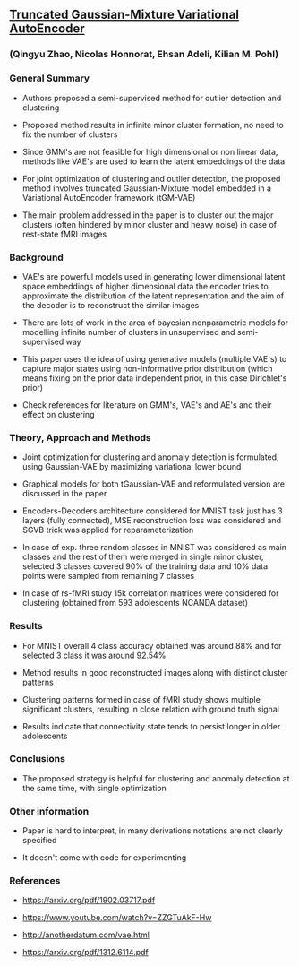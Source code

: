 ## [Truncated Gaussian-Mixture Variational AutoEncoder](https://arxiv.org/pdf/1902.03717.pdf)

### (Qingyu Zhao, Nicolas Honnorat, Ehsan Adeli, Kilian M. Pohl)


### General Summary

+ Authors proposed a semi-supervised method for outlier detection and clustering

+ Proposed method results in infinite minor cluster formation, no need to fix the number of clusters

+ Since GMM's are not feasible for high dimensional or non linear data, methods like VAE's are used to learn the latent embeddings of the data

+ For joint optimization of clustering and outlier detection, the proposed method involves truncated Gaussian-Mixture model embedded in a Variational AutoEncoder framework (tGM-VAE)

+ The main problem addressed in the paper is to cluster out the major clusters (often hindered by minor cluster and heavy noise) in case of rest-state fMRI images


### Background


+ VAE's are powerful models used in generating lower dimensional latent space embeddings of higher dimensional data the encoder tries to approximate the distribution of the latent representation and the aim of the decoder is to reconstruct the similar images

+ There are lots of work in the area of bayesian nonparametric models for modelling infinite number of clusters in unsupervised and semi-supervised way

+ This paper uses the idea of using generative models (multiple VAE's) to capture major states using non-informative prior distribution (which means fixing on the prior data independent prior, in this case Dirichlet's prior)

+ Check references for literature on GMM's, VAE's and AE's and their effect on clustering


### Theory, Approach and Methods

+ Joint optimization for clustering and anomaly detection is formulated, using Gaussian-VAE by maximizing variational lower bound

+ Graphical models for both tGaussian-VAE and reformulated version are discussed in the paper

+ Encoders-Decoders architecture considered for MNIST task just has 3 layers (fully connected), MSE reconstruction loss was considered and SGVB trick was applied for reparameterization

+ In case of exp. three random classes in MNIST was considered as main classes and the rest of them were merged in single minor cluster, selected 3 classes covered 90% of the training data and 10% data points were sampled from remaining 7 classes

+ In case of rs-fMRI study 15k correlation matrices were considered for clustering (obtained from 593 adolescents NCANDA dataset)


### Results

+ For MNIST overall 4 class accuracy obtained was around 88% and for selected 3 class it was around 92.54%

+ Method results in good reconstructed images along with distinct cluster patterns

+ Clustering patterns formed in case of fMRI study shows multiple significant clusters, resulting in close relation with ground truth signal

+ Results indicate that connectivity state tends to persist longer in older adolescents


### Conclusions

+ The proposed strategy is helpful for clustering and anomaly detection at the same time, with single optimization


### Other information

+ Paper is hard to interpret, in many derivations notations are not clearly specified

+ It doesn't come with code for experimenting


### References

+ https://arxiv.org/pdf/1902.03717.pdf

+ https://www.youtube.com/watch?v=ZZGTuAkF-Hw

+ http://anotherdatum.com/vae.html

+ https://arxiv.org/pdf/1312.6114.pdf

